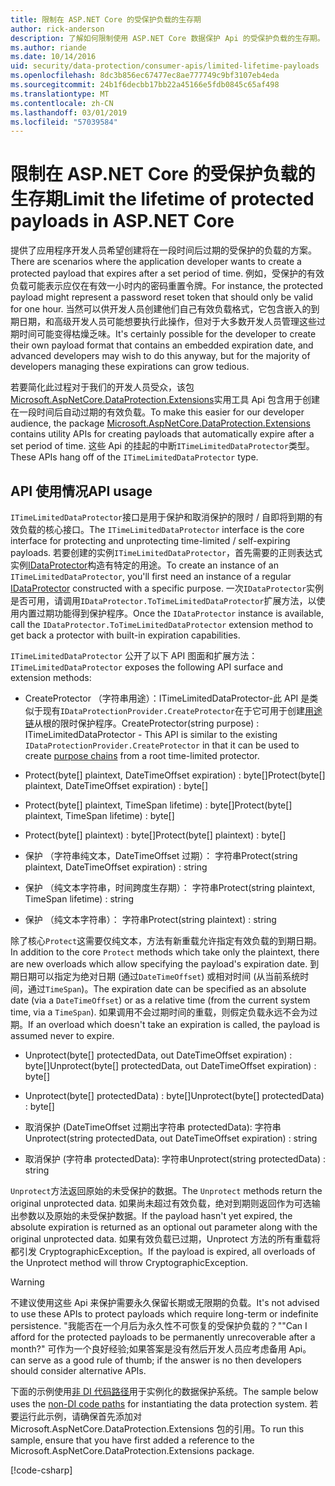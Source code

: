 ```yaml
---
title: 限制在 ASP.NET Core 的受保护负载的生存期
author: rick-anderson
description: 了解如何限制使用 ASP.NET Core 数据保护 Api 的受保护负载的生存期。
ms.author: riande
ms.date: 10/14/2016
uid: security/data-protection/consumer-apis/limited-lifetime-payloads
ms.openlocfilehash: 8dc3b856ec67477ec8ae777749c9bf3107eb4eda
ms.sourcegitcommit: 24b1f6decbb17bb22a45166e5fdb0845c65af498
ms.translationtype: MT
ms.contentlocale: zh-CN
ms.lasthandoff: 03/01/2019
ms.locfileid: "57039584"
---
```

# <a name="limit-the-lifetime-of-protected-payloads-in-aspnet-core"></a><span data-ttu-id="11771-103">限制在 ASP.NET Core 的受保护负载的生存期</span><span class="sxs-lookup"><span data-stu-id="11771-103">Limit the lifetime of protected payloads in ASP.NET Core</span></span>

<span data-ttu-id="11771-104">提供了应用程序开发人员希望创建将在一段时间后过期的受保护的负载的方案。</span><span class="sxs-lookup"><span data-stu-id="11771-104">There are scenarios where the application developer wants to create a protected payload that expires after a set period of time.</span></span> <span data-ttu-id="11771-105">例如，受保护的有效负载可能表示应仅在有效一小时内的密码重置令牌。</span><span class="sxs-lookup"><span data-stu-id="11771-105">For instance, the protected payload might represent a password reset token that should only be valid for one hour.</span></span> <span data-ttu-id="11771-106">当然可以供开发人员创建他们自己有效负载格式，它包含嵌入的到期日期，和高级开发人员可能想要执行此操作，但对于大多数开发人员管理这些过期时间可能变得枯燥乏味。</span><span class="sxs-lookup"><span data-stu-id="11771-106">It's certainly possible for the developer to create their own payload format that contains an embedded expiration date, and advanced developers may wish to do this anyway, but for the majority of developers managing these expirations can grow tedious.</span></span>

<span data-ttu-id="11771-107">若要简化此过程对于我们的开发人员受众，该包[Microsoft.AspNetCore.DataProtection.Extensions](https://www.nuget.org/packages/Microsoft.AspNetCore.DataProtection.Extensions/)实用工具 Api 包含用于创建在一段时间后自动过期的有效负载。</span><span class="sxs-lookup"><span data-stu-id="11771-107">To make this easier for our developer audience, the package [Microsoft.AspNetCore.DataProtection.Extensions](https://www.nuget.org/packages/Microsoft.AspNetCore.DataProtection.Extensions/) contains utility APIs for creating payloads that automatically expire after a set period of time.</span></span> <span data-ttu-id="11771-108">这些 Api 的挂起的中断`ITimeLimitedDataProtector`类型。</span><span class="sxs-lookup"><span data-stu-id="11771-108">These APIs hang off of the `ITimeLimitedDataProtector` type.</span></span>

## <a name="api-usage"></a><span data-ttu-id="11771-109">API 使用情况</span><span class="sxs-lookup"><span data-stu-id="11771-109">API usage</span></span>

<span data-ttu-id="11771-110">`ITimeLimitedDataProtector`接口是用于保护和取消保护的限时 / 自即将到期的有效负载的核心接口。</span><span class="sxs-lookup"><span data-stu-id="11771-110">The `ITimeLimitedDataProtector` interface is the core interface for protecting and unprotecting time-limited / self-expiring payloads.</span></span> <span data-ttu-id="11771-111">若要创建的实例`ITimeLimitedDataProtector`，首先需要的正则表达式实例[IDataProtector](xref:security/data-protection/consumer-apis/overview)构造有特定的用途。</span><span class="sxs-lookup"><span data-stu-id="11771-111">To create an instance of an `ITimeLimitedDataProtector`, you'll first need an instance of a regular [IDataProtector](xref:security/data-protection/consumer-apis/overview) constructed with a specific purpose.</span></span> <span data-ttu-id="11771-112">一次`IDataProtector`实例是否可用，请调用`IDataProtector.ToTimeLimitedDataProtector`扩展方法，以使用内置过期功能得到保护程序。</span><span class="sxs-lookup"><span data-stu-id="11771-112">Once the `IDataProtector` instance is available, call the `IDataProtector.ToTimeLimitedDataProtector` extension method to get back a protector with built-in expiration capabilities.</span></span>

<span data-ttu-id="11771-113">`ITimeLimitedDataProtector` 公开了以下 API 图面和扩展方法：</span><span class="sxs-lookup"><span data-stu-id="11771-113">`ITimeLimitedDataProtector` exposes the following API surface and extension methods:</span></span>

* <span data-ttu-id="11771-114">CreateProtector （字符串用途）：ITimeLimitedDataProtector-此 API 是类似于现有`IDataProtectionProvider.CreateProtector`在于它可用于创建[用途链](xref:security/data-protection/consumer-apis/purpose-strings)从根的限时保护程序。</span><span class="sxs-lookup"><span data-stu-id="11771-114">CreateProtector(string purpose) : ITimeLimitedDataProtector - This API is similar to the existing `IDataProtectionProvider.CreateProtector` in that it can be used to create [purpose chains](xref:security/data-protection/consumer-apis/purpose-strings) from a root time-limited protector.</span></span>

* <span data-ttu-id="11771-115">Protect(byte[] plaintext, DateTimeOffset expiration) : byte[]</span><span class="sxs-lookup"><span data-stu-id="11771-115">Protect(byte[] plaintext, DateTimeOffset expiration) : byte[]</span></span>

* <span data-ttu-id="11771-116">Protect(byte[] plaintext, TimeSpan lifetime) : byte[]</span><span class="sxs-lookup"><span data-stu-id="11771-116">Protect(byte[] plaintext, TimeSpan lifetime) : byte[]</span></span>

* <span data-ttu-id="11771-117">Protect(byte[] plaintext) : byte[]</span><span class="sxs-lookup"><span data-stu-id="11771-117">Protect(byte[] plaintext) : byte[]</span></span>

* <span data-ttu-id="11771-118">保护 （字符串纯文本，DateTimeOffset 过期）： 字符串</span><span class="sxs-lookup"><span data-stu-id="11771-118">Protect(string plaintext, DateTimeOffset expiration) : string</span></span>

* <span data-ttu-id="11771-119">保护 （纯文本字符串，时间跨度生存期）： 字符串</span><span class="sxs-lookup"><span data-stu-id="11771-119">Protect(string plaintext, TimeSpan lifetime) : string</span></span>

* <span data-ttu-id="11771-120">保护 （纯文本字符串）： 字符串</span><span class="sxs-lookup"><span data-stu-id="11771-120">Protect(string plaintext) : string</span></span>

<span data-ttu-id="11771-121">除了核心`Protect`这需要仅纯文本，方法有新重载允许指定有效负载的到期日期。</span><span class="sxs-lookup"><span data-stu-id="11771-121">In addition to the core `Protect` methods which take only the plaintext, there are new overloads which allow specifying the payload's expiration date.</span></span> <span data-ttu-id="11771-122">到期日期可以指定为绝对日期 (通过`DateTimeOffset`) 或相对时间 (从当前系统时间，通过`TimeSpan`)。</span><span class="sxs-lookup"><span data-stu-id="11771-122">The expiration date can be specified as an absolute date (via a `DateTimeOffset`) or as a relative time (from the current system time, via a `TimeSpan`).</span></span> <span data-ttu-id="11771-123">如果调用不会过期时间的重载，则假定负载永远不会为过期。</span><span class="sxs-lookup"><span data-stu-id="11771-123">If an overload which doesn't take an expiration is called, the payload is assumed never to expire.</span></span>

* <span data-ttu-id="11771-124">Unprotect(byte[] protectedData, out DateTimeOffset expiration) : byte[]</span><span class="sxs-lookup"><span data-stu-id="11771-124">Unprotect(byte[] protectedData, out DateTimeOffset expiration) : byte[]</span></span>

* <span data-ttu-id="11771-125">Unprotect(byte[] protectedData) : byte[]</span><span class="sxs-lookup"><span data-stu-id="11771-125">Unprotect(byte[] protectedData) : byte[]</span></span>

* <span data-ttu-id="11771-126">取消保护 (DateTimeOffset 过期出字符串 protectedData): 字符串</span><span class="sxs-lookup"><span data-stu-id="11771-126">Unprotect(string protectedData, out DateTimeOffset expiration) : string</span></span>

* <span data-ttu-id="11771-127">取消保护 (字符串 protectedData): 字符串</span><span class="sxs-lookup"><span data-stu-id="11771-127">Unprotect(string protectedData) : string</span></span>

<span data-ttu-id="11771-128">`Unprotect`方法返回原始的未受保护的数据。</span><span class="sxs-lookup"><span data-stu-id="11771-128">The `Unprotect` methods return the original unprotected data.</span></span> <span data-ttu-id="11771-129">如果尚未超过有效负载，绝对到期则返回作为可选输出参数以及原始的未受保护数据。</span><span class="sxs-lookup"><span data-stu-id="11771-129">If the payload hasn't yet expired, the absolute expiration is returned as an optional out parameter along with the original unprotected data.</span></span> <span data-ttu-id="11771-130">如果有效负载已过期，Unprotect 方法的所有重载将都引发 CryptographicException。</span><span class="sxs-lookup"><span data-stu-id="11771-130">If the payload is expired, all overloads of the Unprotect method will throw CryptographicException.</span></span>

>[!WARNING]
> <span data-ttu-id="11771-131">不建议使用这些 Api 来保护需要永久保留长期或无限期的负载。</span><span class="sxs-lookup"><span data-stu-id="11771-131">It's not advised to use these APIs to protect payloads which require long-term or indefinite persistence.</span></span> <span data-ttu-id="11771-132">"我能否在一个月后为永久性不可恢复的受保护负载的？"</span><span class="sxs-lookup"><span data-stu-id="11771-132">"Can I afford for the protected payloads to be permanently unrecoverable after a month?"</span></span> <span data-ttu-id="11771-133">可作为一个良好经验;如果答案是没有然后开发人员应考虑备用 Api。</span><span class="sxs-lookup"><span data-stu-id="11771-133">can serve as a good rule of thumb; if the answer is no then developers should consider alternative APIs.</span></span>

<span data-ttu-id="11771-134">下面的示例使用[非 DI 代码路径](xref:security/data-protection/configuration/non-di-scenarios)用于实例化的数据保护系统。</span><span class="sxs-lookup"><span data-stu-id="11771-134">The sample below uses the [non-DI code paths](xref:security/data-protection/configuration/non-di-scenarios) for instantiating the data protection system.</span></span> <span data-ttu-id="11771-135">若要运行此示例，请确保首先添加对 Microsoft.AspNetCore.DataProtection.Extensions 包的引用。</span><span class="sxs-lookup"><span data-stu-id="11771-135">To run this sample, ensure that you have first added a reference to the Microsoft.AspNetCore.DataProtection.Extensions package.</span></span>

[!code-csharp[](limited-lifetime-payloads/samples/limitedlifetimepayloads.cs)]
